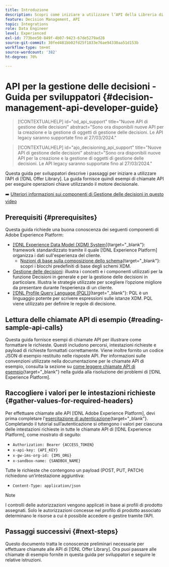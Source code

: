 ```yaml
---
title: Introduzione
description: Scopri come iniziare a utilizzare l’API della Libreria di offerte per eseguire operazioni chiave utilizzando il motore decisionale.
feature: Decision Management, API
topic: Integrations
role: Data Engineer
level: Experienced
exl-id: 773bee50-849f-4b07-9423-67de5279ad28
source-git-commit: 30fed481bb02fd25f1833e76ae94330aa51d153b
workflow-type: tm+mt
source-wordcount: '382'
ht-degree: 70%

---
```


# API per la gestione delle decisioni - Guida per sviluppatori  {#decision-management-api-developer-guide}

>[!CONTEXTUALHELP]
>id="od_api_support"
>title="Nuove API di gestione delle decisioni"
>abstract="Sono ora disponibili nuove API per la creazione e la gestione di oggetti di gestione delle decisioni. Le API legacy saranno supportate fino al 27/03/2024."

>[!CONTEXTUALHELP]
>id="ajo_decisioning_api_support"
>title="Nuove API di gestione delle decisioni"
>abstract="Sono ora disponibili nuove API per la creazione e la gestione di oggetti di gestione delle decisioni. Le API legacy saranno supportate fino al 27/03/2024."

Questa guida per sviluppatori descrive i passaggi per iniziare a utilizzare l’API di [!DNL Offer Library]. La guida fornisce quindi esempi di chiamate API per eseguire operazioni chiave utilizzando il motore decisionale.

➡️ [Ulteriori informazioni sui componenti di Gestione delle decisioni in questo video](#video)

## Prerequisiti {#prerequisites}

Questa guida richiede una buona conoscenza dei seguenti componenti di Adobe Experience Platform:

* [[!DNL Experience Data Model (XDM) System]](https://experienceleague.adobe.com/docs/experience-platform/xdm/home.html?lang=it){target="_blank"}: framework standardizzato tramite il quale [!DNL Experience Platform] organizza i dati sull&#39;esperienza del cliente.
   * [Nozioni di base sulla composizione dello schema](https://experienceleague.adobe.com/docs/experience-platform/xdm/schema/composition.html?lang=it){target="_blank"}: scopri i blocchi predefiniti di base degli schemi XDM.
* [Gestione delle decisioni](../../../using/offers/get-started/starting-offer-decisioning.md): illustra i concetti e i componenti utilizzati per la funzione Decisioni in generale e per la gestione delle decisioni in particolare. Illustra le strategie utilizzate per scegliere l’opzione migliore da presentare durante l’esperienza di un cliente.
* [[!DNL Profile Query Language (PQL)]](https://experienceleague.adobe.com/docs/experience-platform/segmentation/pql/overview.html?lang=it){target="_blank"}: PQL è un linguaggio potente per scrivere espressioni sulle istanze XDM. PQL viene utilizzato per definire le regole di decisione.

## Lettura delle chiamate API di esempio {#reading-sample-api-calls}

Questa guida fornisce esempi di chiamate API per illustrare come formattare le richieste. Questi includono percorsi, intestazioni richieste e payload di richieste formattati correttamente. Viene inoltre fornito un codice JSON di esempio restituito nelle risposte API. Per informazioni sulle convenzioni utilizzate nella documentazione per le chiamate API di esempio, consulta la sezione su [come leggere chiamate API di esempio](https://experienceleague.adobe.com/docs/experience-platform/landing/troubleshooting.html?lang=it#how-do-i-format-an-api-request){target="_blank"} nella guida alla risoluzione dei problemi di [!DNL Experience Platform].

## Raccogliere i valori per le intestazioni richieste {#gather-values-for-required-headers}

Per effettuare chiamate alle API [!DNL Adobe Experience Platform], devi prima completare l&#39;[esercitazione di autenticazione](https://experienceleague.adobe.com/docs/experience-platform/landing/platform-apis/api-authentication.html?lang=it){target="_blank"}. Completando il tutorial sull’autenticazione si ottengono i valori per ciascuna delle intestazioni richieste in tutte le chiamate API di [!DNL Experience Platform], come mostrato di seguito:

* `Authorization: Bearer {ACCESS_TOKEN}`
* `x-api-key: {API_KEY}`
* `x-gw-ims-org-id: {IMS_ORG}`
* `x-sandbox-name: {SANDBOX_NAME}`

Tutte le richieste che contengono un payload (POST, PUT, PATCH) richiedono un’intestazione aggiuntiva:

* `Content-Type: application/json`

>[!NOTE]
>
>I controlli delle autorizzazioni vengono applicati in base ai profili di prodotto assegnati. Solo le autorizzazioni concesse nel profilo di prodotto associato determinano le risorse a cui è possibile accedere o gestire tramite l’API.

## Passaggi successivi {#next-steps}

Questo documento tratta le conoscenze preliminari necessarie per effettuare chiamate alle API di [!DNL Offer Library]. Ora puoi passare alle chiamate di esempio fornite in questa guida per sviluppatori e seguire le relative istruzioni.
<!--
>[!NOTE]
>
> The In-app messaging channel in Adobe Journey Optimizer uses decision management objects. If your organization uses the in-app messaging channel, then API list requests for objects will include objects created by the in-app messaging service and can be ignored for decision management use cases. Objects created for in-app messages will have `createdBy = "Mobile_Sheliak"`.
-->

<!-- ## How-to video {#video}

The following video is intended to support your understanding of the components of Decision Management.

>[!VIDEO](https://video.tv.adobe.com/v/329919?quality=12) -->

